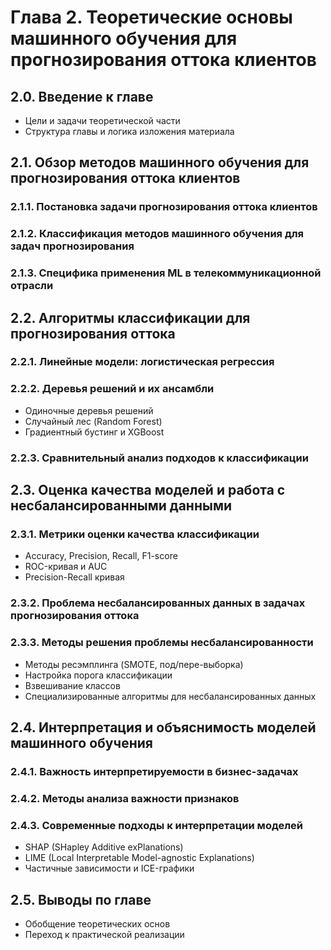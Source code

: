 # Глава 2. Теоретические основы машинного обучения для прогнозирования оттока клиентов

## 2.0. Введение к главе
- Цели и задачи теоретической части
- Структура главы и логика изложения материала

## 2.1. Обзор методов машинного обучения для прогнозирования оттока клиентов
### 2.1.1. Постановка задачи прогнозирования оттока клиентов
### 2.1.2. Классификация методов машинного обучения для задач прогнозирования
### 2.1.3. Специфика применения ML в телекоммуникационной отрасли

## 2.2. Алгоритмы классификации для прогнозирования оттока
### 2.2.1. Линейные модели: логистическая регрессия
### 2.2.2. Деревья решений и их ансамбли
- Одиночные деревья решений
- Случайный лес (Random Forest)
- Градиентный бустинг и XGBoost
### 2.2.3. Сравнительный анализ подходов к классификации

## 2.3. Оценка качества моделей и работа с несбалансированными данными
### 2.3.1. Метрики оценки качества классификации
- Accuracy, Precision, Recall, F1-score
- ROC-кривая и AUC
- Precision-Recall кривая
### 2.3.2. Проблема несбалансированных данных в задачах прогнозирования оттока
### 2.3.3. Методы решения проблемы несбалансированности
- Методы ресэмплинга (SMOTE, под/пере-выборка)
- Настройка порога классификации
- Взвешивание классов
- Специализированные алгоритмы для несбалансированных данных

## 2.4. Интерпретация и объяснимость моделей машинного обучения
### 2.4.1. Важность интерпретируемости в бизнес-задачах
### 2.4.2. Методы анализа важности признаков
### 2.4.3. Современные подходы к интерпретации моделей
- SHAP (SHapley Additive exPlanations)
- LIME (Local Interpretable Model-agnostic Explanations)
- Частичные зависимости и ICE-графики

## 2.5. Выводы по главе
- Обобщение теоретических основ
- Переход к практической реализации 